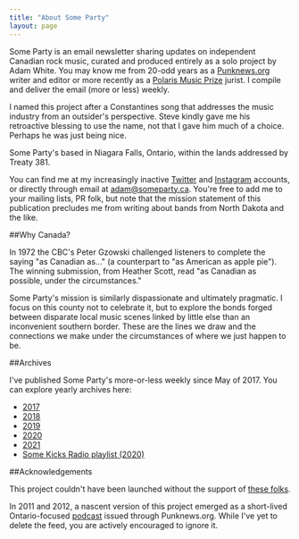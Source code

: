 ```yaml
---
title: "About Some Party"
layout: page
---
```


Some Party is an email newsletter sharing updates on independent Canadian rock music, curated and produced entirely as a solo project by Adam White. You may know me from 20-odd years as a [Punknews.org](https://www.punknews.org) writer and editor or more recently as a [Polaris Music Prize](https://polarismusicprize.ca/) jurist. I compile and deliver the email (more or less) weekly.

I named this project after a Constantines song that addresses the music industry from an outsider's perspective. Steve kindly gave me his retroactive blessing to use the name, not that I gave him much of a choice. Perhaps he was just being nice.

Some Party's based in Niagara Falls, Ontario, within the lands addressed by Treaty 381.

You can find me at my increasingly inactive [Twitter](https://twitter.com/adamwhite) and [Instagram](https://www.instagram.com/adamwhite/) accounts, or directly through email at [adam@someparty.ca](mailto:adam@someparty.ca). You're free to add me to your mailing lists, PR folk, but note that the mission statement of this publication precludes me from writing about bands from North Dakota and the like.

##Why Canada?

In 1972 the CBC's Peter Gzowski challenged listeners to complete the saying "as Canadian as..." (a counterpart to "as American as apple pie"). The winning submission, from Heather Scott, read "as Canadian as possible, under the circumstances."

Some Party's mission is similarly dispassionate and ultimately pragmatic. I focus on this county not to celebrate it, but to explore the bonds forged between disparate local music scenes linked by little else than an inconvenient southern border. These are the lines we draw and the connections we make under the circumstances of where we just happen to be.

##Archives

I've published Some Party's more-or-less weekly since May of 2017. You can explore yearly archives here:

* [2017](/2017/)
* [2018](/2018/)
* [2019](/2019/)
* [2020](/2020/)
* [2021](/2021/)
* [Some Kicks Radio playlist (2020)](/some-kicks)

##Acknowledgements

This project couldn't have been launched without the support of [these folks](/acknowledgements/).

In 2011 and 2012, a nascent version of this project emerged as a short-lived Ontario-focused [podcast](https://itunes.apple.com/ca/podcast/some-party-punknews.org-ontario/id488545346?mt=2) issued through Punknews.org. While I've yet to delete the feed, you are actively encouraged to ignore it.
